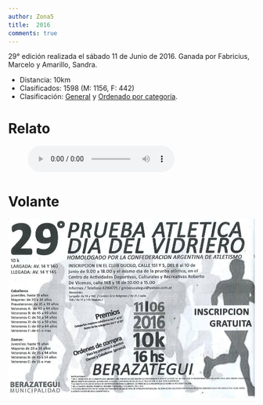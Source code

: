 ```yaml
---
author: Zona5
title:  2016
comments: true
---
```

29° edición realizada el sábado 11 de Junio de 2016. Ganada por Fabricius, Marcelo y Amarillo, Sandra.

* Distancia: 10km
* Clasificados: 1598 (M: 1156, F: 442)
* Clasificación: [General](/clasificacion/2016/2016.html) y [Ordenado por categoría](/clasificacion/2016/2016cat.html).

# Relato

<figure>
    <audio
        controls
        src="/assets/audio/relatos/2016.mp3">
            Your browser does not support the
            <code>audio</code> element.
    </audio>
</figure>

# Volante
![Volante](/assets/img/ed/2016/2016_volante.jpg)

